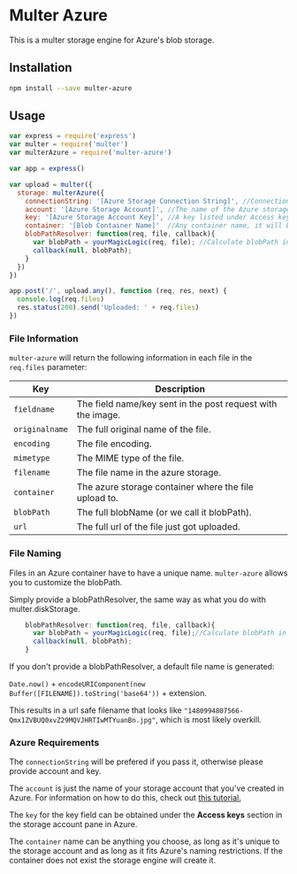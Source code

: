 # Multer Azure
This is a multer storage engine for Azure's blob storage.

## Installation
```sh
npm install --save multer-azure
```

## Usage
```javascript
var express = require('express')
var multer = require('multer')
var multerAzure = require('multer-azure')

var app = express()

var upload = multer({ 
  storage: multerAzure({
    connectionString: '[Azure Storage Connection String]', //Connection String for azure storage account, this one is prefered if you specified, fallback to account and key if not.
    account: '[Azure Storage Account]', //The name of the Azure storage account
    key: '[Azure Storage Account Key]', //A key listed under Access keys in the storage account pane
    container: '[Blob Container Name]'  //Any container name, it will be created if it doesn't exist
    blobPathResolver: function(req, file, callback){
      var blobPath = yourMagicLogic(req, file); //Calculate blobPath in your own way.
      callback(null, blobPath);
    }
  })
})

app.post('/', upload.any(), function (req, res, next) {
  console.log(req.files)
  res.status(200).send('Uploaded: ' + req.files)
})
```

### File Information
`multer-azure` will return the following information in each file in the `req.files` parameter:

Key|Description
---|---
`fieldname`| The field name/key sent in the post request with the image.
`originalname`| The full original name of the file.
`encoding`| The file encoding.
`mimetype`| The MIME type of the file.
`filename`| The file name in the azure storage.
`container` | The azure storage container where the file upload to.
`blobPath` | The full blobName (or we call it blobPath).
`url` | The full url of the file just got uploaded.

### File Naming

Files in an Azure container have to have a unique name. `multer-azure` allows you to customize the blobPath.

Simply provide a blobPathResolver, the same way as what you do with multer.diskStorage.

```javascript
    blobPathResolver: function(req, file, callback){
      var blobPath = yourMagicLogic(req, file);//Calculate blobPath in your own way.
      callback(null, blobPath);
    }
```

If you don't provide a blobPathResolver, a default file name is generated:

`Date.now()` + `encodeURIComponent(new Buffer([FILENAME]).toString('base64'))` + extension.

This results in a url safe filename that looks like `"1480994807566-Qmx1ZVBUQ0xvZ29MQVJHRTIwMTYuanBn.jpg"`, which is most likely overkill.

### Azure Requirements

The `connectionString` will be prefered if you pass it, otherwise please provide account and key.

The `account` is just the name of your storage account that you've created in Azure. For information on how to do this, check out [this tutorial.](https://docs.microsoft.com/en-us/azure/storage/storage-create-storage-account#create-a-storage-account)

The `key` for the key field can be obtained under the **Access keys** section in the storage account pane in Azure.

The `container` name can be anything you choose, as long as it's unique to the storage account and as long as it fits Azure's naming restrictions. If the container does not exist the storage engine will create it.